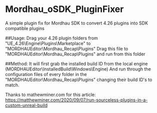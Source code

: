 # Mordhau_oSDK_PluginFixer
A simple plugin fix for Mordhau SDK to convert 4.26 plugins into SDK compatible plugins

##Usage:
Drag your 4.26 plugin folders from "UE_4.26\Engine\Plugins\Marketplace" to "MORDHAUEditor\Mordhau_Recap\Plugins"
Drag this file to "MORDHAUEditor\Mordhau_Recap\Plugins" and run from this folder

##Method:
It will first grab the installed build ID from the local engine (MORDHAUEditor\InstalledBuild\Windows\Engine)
And run through the configuration files of every folder in the "MORDHAUEditor\Mordhau_Recap\Plugins"
changing their build ID's to match.

Thanks to mathewminer.com for this article:
https://matthewminer.com/2020/09/07/run-sourceless-plugins-in-a-custom-unreal-build
